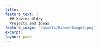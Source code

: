 ```yaml
---
title: 
feature_text: |
  ## Xavier Uldry
  Projects and Ideas
feature_image: '/assets/BannerImage2.png'
excerpt: 
layout: page
---
```


